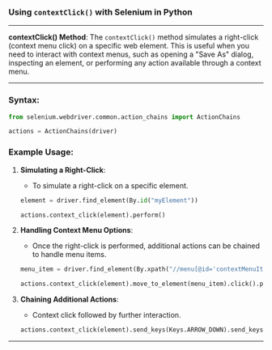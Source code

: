 ﻿### Using `contextClick()` with Selenium in Python ###

---

**contextClick() Method**: The `contextClick()` method simulates a right-click (context menu click) on a specific web element. This is useful when you need to interact with context menus, such as opening a "Save As" dialog, inspecting an element, or performing any action available through a context menu.

---

### **Syntax**:
```python
from selenium.webdriver.common.action_chains import ActionChains

actions = ActionChains(driver)
```

### **Example Usage**:

1. **Simulating a Right-Click**:
   - To simulate a right-click on a specific element.
   ```python
   element = driver.find_element(By.id("myElement"))
   
   actions.context_click(element).perform()
   ```

2. **Handling Context Menu Options**:
   - Once the right-click is performed, additional actions can be chained to handle menu items.
   ```python
   menu_item = driver.find_element(By.xpath("//menu[@id='contextMenuItem']"))

   actions.context_click(element).move_to_element(menu_item).click().perform()
   ```

3. **Chaining Additional Actions**:
   - Context click followed by further interaction.
   ```python
   actions.context_click(element).send_keys(Keys.ARROW_DOWN).send_keys(Keys.RETURN).perform()
   ```

---

